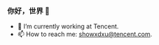 ### 你好，世界 👋

<!--
**showxdxu/showxdxu** is a ✨ _special_ ✨ repository because its `README.md` (this file) appears on your GitHub profile.
-->

- 🔭 I’m currently working at Tencent.
- 📫 How to reach me: [showxdxu@tencent.com](mailto:showxdxu@tencent.com).
